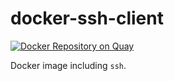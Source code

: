 # docker-ssh-client
[![Docker Repository on Quay](https://quay.io/repository/t3n/ssh-client/status "Docker Repository on Quay")](https://quay.io/repository/t3n/ssh-client)

Docker image including `ssh`.
